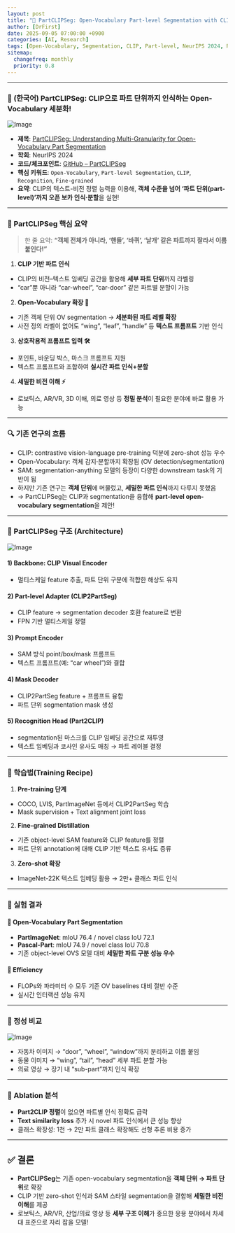 ```yaml
---
layout: post
title: "🧩 PartCLIPSeg: Open-Vocabulary Part-level Segmentation with CLIP Guidance"
author: [DrFirst]
date: 2025-09-05 07:00:00 +0900
categories: [AI, Research]
tags: [Open-Vocabulary, Segmentation, CLIP, Part-level, NeurIPS 2024, Recognition, NeurIPS]
sitemap:
  changefreq: monthly
  priority: 0.8
---
```


---
### 🧩 (한국어) PartCLIPSeg: CLIP으로 파트 단위까지 인식하는 Open-Vocabulary 세분화!  

![Image](https://github.com/user-attachments/assets/fda00fce-3252-44bb-a18b-4d91a653ef45)

* **제목**: [PartCLIPSeg: Understanding Multi-Granularity for Open-Vocabulary Part Segmentation](https://arxiv.org/pdf/2406.11384)    
* **학회**: NeurIPS 2024    
* **코드/체크포인트**: [GitHub – PartCLIPSeg](https://github.com/kaist-cvml/part-clipseg/)  
* **핵심 키워드**: `Open-Vocabulary`, `Part-level Segmentation`, `CLIP`, `Recognition`, `Fine-grained`  
* **요약**: CLIP의 텍스트-비전 정렬 능력을 이용해, **객체 수준을 넘어 ‘파트 단위(part-level)’까지 오픈 보카 인식·분할**을 실현!  

---

### 🚀 PartCLIPSeg 핵심 요약

> 한 줄 요약: **“객체 전체가 아니라, ‘핸들’, ‘바퀴’, ‘날개’ 같은 파트까지 잘라서 이름 붙인다!”**

1) **CLIP 기반 파트 인식**  
- CLIP의 비전–텍스트 임베딩 공간을 활용해 **세부 파트 단위**까지 라벨링  
- “car”뿐 아니라 “car-wheel”, “car-door” 같은 파트별 분할이 가능  

2) **Open-Vocabulary 확장 🎯**  
- 기존 객체 단위 OV segmentation → **세분화된 파트 레벨 확장**  
- 사전 정의 라벨이 없어도 “wing”, “leaf”, “handle” 등 **텍스트 프롬프트** 기반 인식  

3) **상호작용적 프롬프트 입력 🛠️**  
- 포인트, 바운딩 박스, 마스크 프롬프트 지원  
- 텍스트 프롬프트와 조합하여 **실시간 파트 인식+분할**  

4) **세밀한 비전 이해 ⚡**  
- 로보틱스, AR/VR, 3D 이해, 의료 영상 등 **정밀 분석**이 필요한 분야에 바로 활용 가능  

---

### 🔍 기존 연구의 흐름  

- CLIP: contrastive vision-language pre-training 덕분에 zero-shot 성능 우수  
- Open-Vocabulary: 객체 감지·분할까지 확장됨 (OV detection/segmentation)  
- SAM: segmentation-anything 모델의 등장이 다양한 downstream task의 기반이 됨  
- 하지만 기존 연구는 **객체 단위**에 머물렀고, **세밀한 파트 인식**까지 다루지 못했음  
- → PartCLIPSeg는 CLIP과 segmentation을 융합해 **part-level open-vocabulary segmentation**을 제안!  

---

### 🧱 PartCLIPSeg 구조 (Architecture)

![Image](https://github.com/user-attachments/assets/b94f3050-433b-4c57-89ae-cb3b7e8916a5)

#### 1) Backbone: CLIP Visual Encoder  
- 멀티스케일 feature 추출, 파트 단위 구분에 적합한 해상도 유지  

#### 2) Part-level Adapter (CLIP2PartSeg)  
- CLIP feature → segmentation decoder 호환 feature로 변환  
- FPN 기반 멀티스케일 정렬  

#### 3) Prompt Encoder  
- SAM 방식 point/box/mask 프롬프트  
- 텍스트 프롬프트(예: “car wheel”)와 결합  

#### 4) Mask Decoder  
- CLIP2PartSeg feature + 프롬프트 융합  
- 파트 단위 segmentation mask 생성  

#### 5) Recognition Head (Part2CLIP)  
- segmentation된 마스크를 CLIP 임베딩 공간으로 재투영  
- 텍스트 임베딩과 코사인 유사도 매칭 → 파트 레이블 결정  

---

### 🔧 학습법(Training Recipe)

1) **Pre-training 단계**  
- COCO, LVIS, PartImageNet 등에서 CLIP2PartSeg 학습  
- Mask supervision + Text alignment joint loss  

2) **Fine-grained Distillation**  
- 기존 object-level SAM feature와 CLIP feature를 정렬  
- 파트 단위 annotation에 대해 CLIP 기반 텍스트 유사도 증류  

3) **Zero-shot 확장**  
- ImageNet-22K 텍스트 임베딩 활용 → 2만+ 클래스 파트 인식  

---

### 🧪 실험 결과  

#### 🎯 Open-Vocabulary Part Segmentation  

- **PartImageNet**: mIoU 76.4 / novel class IoU 72.1  
- **Pascal-Part**: mIoU 74.9 / novel class IoU 70.8  
- 기존 object-level OVS 모델 대비 **세밀한 파트 구분 성능 우수**  

#### 🎯 Efficiency  

- FLOPs와 파라미터 수 모두 기존 OV baselines 대비 절반 수준  
- 실시간 인터랙션 성능 유지  

---

### 👀 정성 비교  

![Image](https://github.com/user-attachments/assets/f6da88fb-4b61-4518-b2c7-76c0a23b2e5c)

- 자동차 이미지 → “door”, “wheel”, “window”까지 분리하고 이름 붙임  
- 동물 이미지 → “wing”, “tail”, “head” 세부 파트 분할 가능  
- 의료 영상 → 장기 내 “sub-part”까지 인식 확장  

---

### 🧪 Ablation 분석  

- **Part2CLIP 정렬**이 없으면 파트별 인식 정확도 급락  
- **Text similarity loss** 추가 시 novel 파트 인식에서 큰 성능 향상  
- 클래스 확장성: 1천 → 2만 파트 클래스 확장해도 선형 추론 비용 증가  

---

## ✅ 결론  

- **PartCLIPSeg**는 기존 open-vocabulary segmentation을 **객체 단위 → 파트 단위**로 확장  
- CLIP 기반 zero-shot 인식과 SAM 스타일 segmentation을 결합해 **세밀한 비전 이해**를 제공  
- 로보틱스, AR/VR, 산업/의료 영상 등 **세부 구조 이해**가 중요한 응용 분야에서 차세대 표준으로 자리 잡을 모델!  
